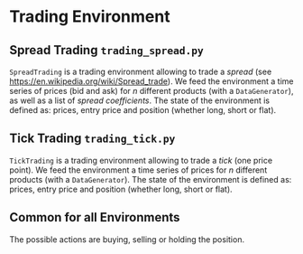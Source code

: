 # Trading Environment

## Spread Trading `trading_spread.py`

`SpreadTrading` is a trading environment allowing to trade a *spread* (see https://en.wikipedia.org/wiki/Spread_trade). We feed the environment a time series of prices (bid and ask) for *n* different products (with a `DataGenerator`), as well as a list of *spread coefficients*. The state of the environment is defined as: prices, entry price and position (whether long, short or flat).

## Tick Trading `trading_tick.py`
`TickTrading` is a trading environment allowing to trade a *tick* (one price point). We feed the environment a time series of prices for *n* different products (with a `DataGenerator`). The state of the environment is defined as: prices, entry price and position (whether long, short or flat).

## Common for all Environments
The possible actions are buying, selling or holding the position.